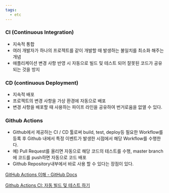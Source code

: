 ```yaml
---
tags:
  - etc
---
```



### CI (Continuous Integration)

- 지속적 통합
- 여러 개발자가 하나의 프로젝트를 같이 개발할 때 발생하는 불일치를 최소화 해주는 개념
- 애플리케이션 변경 사항 반영 시 자동으로 빌드 및 테스트 되어 잘못된 코드가 공유되는 것을 방지

### CD (continuous Deployment)

- 지속적 배포
- 프로젝트의 변경 사항을 가상 환경에 자동으로 배포
- 변경 사항을 배포할 때 사용하는 파이프 라인을 공유하여 번거로움을 없앨 수 있다.

### Github Actions

- Github에서 제공하는 CI / CD 툴로써 build, test, deploy등 필요한 Workflow를 등록 후 Github 내에서 특정 이벤트가 발생한 시점에서 해당 Workflow를 수행한다.
- 예) Pull Request를 올리면 자동으로 해당 코드의 테스트를 수행, master branch에 코드를 push하면 자동으로 코드 배포
- Github Repository내부에서 바로 사용 할 수 있다는 장점이 있다.

[GitHub Actions 이해 - GitHub Docs](https://docs.github.com/ko/actions/learn-github-actions/understanding-github-actions)

[Github Actions CI: 자동 빌드 및 테스트 하기](https://bcp0109.tistory.com/362)